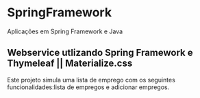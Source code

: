 # SpringFramework
Aplicações em Spring Framework e Java 
 
 
<h2>Webservice utlizando Spring Framework e Thymeleaf || Materialize.css</h2>


Este projeto simula uma lista de emprego com os seguintes funcionalidades:lista de empregos e adicionar empregos.
